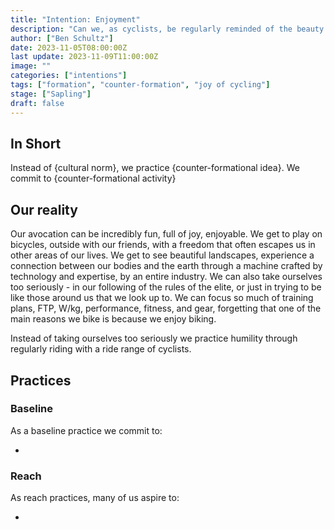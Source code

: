 ```yaml
---
title: "Intention: Enjoyment"
description: "Can we, as cyclists, be regularly reminded of the beauty and enjoyment of our sport?"
author: ["Ben Schultz"]
date: 2023-11-05T08:00:00Z
last update: 2023-11-09T11:00:00Z
image: ""
categories: ["intentions"]
tags: ["formation", "counter-formation", "joy of cycling"]
stage: ["Sapling"]
draft: false
---
```


## In Short

Instead of {cultural norm}, we practice {counter-formational idea}. We commit to {counter-formational activity}

## Our reality

Our avocation can be incredibly fun, full of joy, enjoyable. We get to play on bicycles, outside with our friends, with a freedom that often escapes us in other areas of our lives. We get to see beautiful landscapes, experience a connection between our bodies and the earth through a machine crafted by technology and expertise, by an entire industry. We can also take ourselves too seriously - in our following of the rules of the elite, or just in trying to be like those around us that we look up to. We can focus so much of training plans, FTP, W/kg, performance, fitness, and gear, forgetting that one of the main reasons we bike is because we enjoy biking.

Instead of taking ourselves too seriously we practice humility through regularly riding with a ride range of cyclists.

## Practices

### Baseline

As a baseline practice we commit to:

-

### Reach

As reach practices, many of us aspire to:

-
